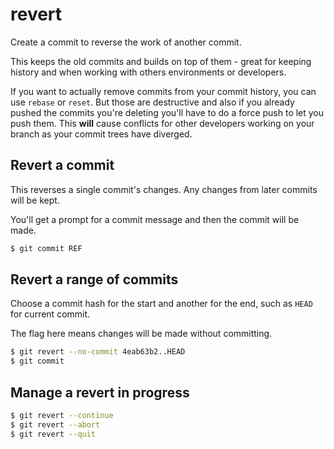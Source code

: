 # revert

Create a commit to reverse the work of another commit. 

This keeps the old commits and builds on top of them - great for keeping history and when working with others environments or developers.

If you want to actually remove commits from your commit history, you can use `rebase` or `reset`. But those are destructive and also if you already pushed the commits you're deleting you'll have to do a force push to let you push them. This **will** cause conflicts for other developers working on your branch as your commit trees have diverged.


## Revert a commit

This reverses a single commit's changes. Any changes from later commits will be kept.

You'll get a prompt for a commit message and then the commit will be made.

```sh
$ git commit REF
```


## Revert a range of commits

Choose a commit hash for the start and another for the end, such as `HEAD` for current commit.

The flag here means changes will be made without committing.

```sh
$ git revert --no-commit 4eab63b2..HEAD
$ git commit
```


## Manage a revert in progress

```sh
$ git revert --continue
$ git revert --abort
$ git revert --quit
```
